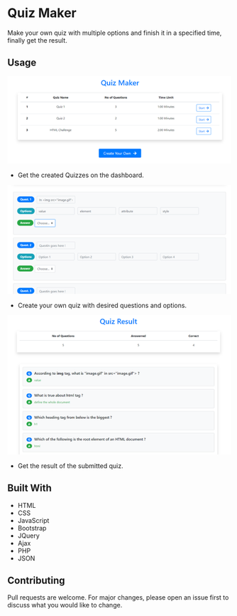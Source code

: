 # Quiz Maker

Make your own quiz with multiple options and finish it in a specified time, finally get the result.

## Usage

![Screenshot 1](https://github.com/Sanjay-Sahu-Bandla/Quiz-Maker/blob/master/Screenshots/1.png?raw=true)

- Get the created Quizzes on the dashboard.

![Screenshot 2](https://github.com/Sanjay-Sahu-Bandla/Quiz-Maker/blob/master/Screenshots/2.png?raw=true)

- Create your own quiz with desired questions and options.

![Screenshot 3](https://github.com/Sanjay-Sahu-Bandla/Quiz-Maker/blob/master/Screenshots/3.png?raw=true)

- Get the result of the submitted quiz.

## Built With

- HTML
- CSS
- JavaScript
- Bootstrap
- JQuery
- Ajax
- PHP
- JSON

## Contributing

Pull requests are welcome. For major changes, please open an issue first to discuss what you would like to change.
